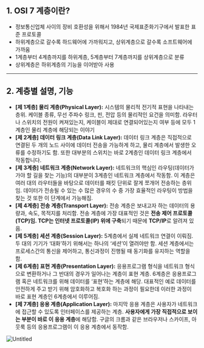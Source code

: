 ## 1. OSI 7 계층이란?

- 정보통신업체 사이의 장비 호환성을 위해서 1984년 국제표준화기구에서 발표한 표준 프로토콜
- 하위계층으로 갈수록 하드웨어에 가까워지고, 상위계층으로 갈수록 소프트웨어에 가까움
- 1계층부터 4계층까지를 하위계층, 5계층부터 7계층까지를 상위계층으로 분류
- 상위계층은 하위계층의 기능을 이어받아 사용

---

## 2. 계층별 설명, 기능

- **[제 1계층] 물리 계층(Physical Layer):** 시스템의 물리적 전기적 표현을 나타내는 층위. 케이블 종류, 무선 주파수 링크, 핀, 전압 등의 물리적인 요건을 의미함. 라우터나 스위치의 전원이 켜져있는지, 케이블이 제대로 연결되어있는지 여부 등에 모두 1계층인 물리 계층에 해당되는 이야기
- **[제 2계층] 데이터 링크 계층(Data Link Layer):** 데이터 링크 계층은 직접적으로 연결된 두 개의 노드 사이에 데이터 전송을 가능하게 하고, 물리 계층에서 발생한 오류를 수정하기도 함. 또한 대부분의 스위치는 바로 2계층인 데이터 링크 계층에서 작동합니다.
- **[제 3계층] 네트워크 계층(Network Layer):** 네트워크의 핵심인 라우팅(데이터가 가야 할 길을 찾는 기능)의 대부분이 3계층인 네트워크 계층에서 작동함. 이 계층은 여러 대의 라우터들을 바탕으로 데이터를 패킷 단위로 잘게 쪼개어 전송하는 층위임. 데이터가 전송될 수 있는 수 많은 경우의 수 중 가장 효율적인 라우팅이 방법을 찾는 것 또한 이 단계에서 가능해짐.
- **[제 4계층] 전송 계층(Transport Layer):** 전송 계층은 보내고자 하는 데이터의 용량과, 속도, 목적지를 처리함. 전송 계층에 가장 대표적인 것은 **전송 제어 프로토콜(TCP)**임. T**CP는 인터넷 프로토콜(IP) 위에 구축**되기 때문에 **TCP/IP**로 알려져 있음.
- **[제 5계층] 세션 계층(Session Layer):** 5계층에서 실제 네트워크 연결이 이뤄짐. 두 대의 기기가 ‘대화’하기 위해서는 하나의 ‘세션’이 열려야만 함. 세션 계층에서는 프로세스간의 통신을 제어하고, 통신과정이 진행될 때 동기화를 유지하는 역할을 함.
- **[제 6계층] 표현 계층(Presentation Layer):** 응용프로그램 형식을 네트워크 형식으로 변환하거나 그 반대의 경우가 일어나는 계층이 표현 계층. 6계층은 응용프로그램 혹은 네트워크를 위해 데이터를 ‘표현’하는 계층에 해당. 대표적인 예로 데이터를 안전하게 주고 받기 위해 암호화하고 복호화 하는 과정이 필요한데 이러한 과정이 바로 표현 계층인 6계층에서 이루어짐.
- **[제 7계층] 응용 계층(Application Layer):** 마지막 응용 계층은 사용자가 네트워크에 접근할 수 있도록 인터페이스를 제공하는 계층. **사용자에게 가장 직접적으로 보이는 부분이 바로 이 응용 계층**에 해당함. 구글의 크롬과 같은 브라우저나 스카이프, 아웃룩 등의 응용프로그램이 이 응용 계층에서 동작함.

![Untitled](https://s3.us-west-2.amazonaws.com/secure.notion-static.com/908523c0-c276-4b2e-aa0d-02cf60d62fda/Untitled.png?X-Amz-Algorithm=AWS4-HMAC-SHA256&X-Amz-Credential=AKIAT73L2G45O3KS52Y5%2F20211105%2Fus-west-2%2Fs3%2Faws4_request&X-Amz-Date=20211105T135636Z&X-Amz-Expires=86400&X-Amz-Signature=8fa4e4821d9fe95fb6ebb0f57273aea0228b655f70b9aa1c539f86c8d7c4417c&X-Amz-SignedHeaders=host&response-content-disposition=filename%20%3D%22Untitled.png%22)
